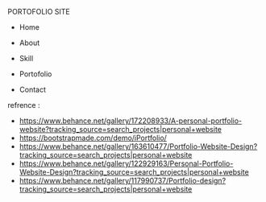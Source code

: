 PORTOFOLIO SITE

- Home

- About

- Skill

- Portofolio

- Contact

refrence : 

- https://www.behance.net/gallery/172208933/A-personal-portfolio-website?tracking_source=search_projects|personal+website
- https://bootstrapmade.com/demo/iPortfolio/
- https://www.behance.net/gallery/163610477/Portfolio-Website-Design?tracking_source=search_projects|personal+website
- https://www.behance.net/gallery/122929163/Personal-Portfolio-Website-Design?tracking_source=search_projects|personal+website
- https://www.behance.net/gallery/117990737/Portfolio-design?tracking_source=search_projects|personal+website